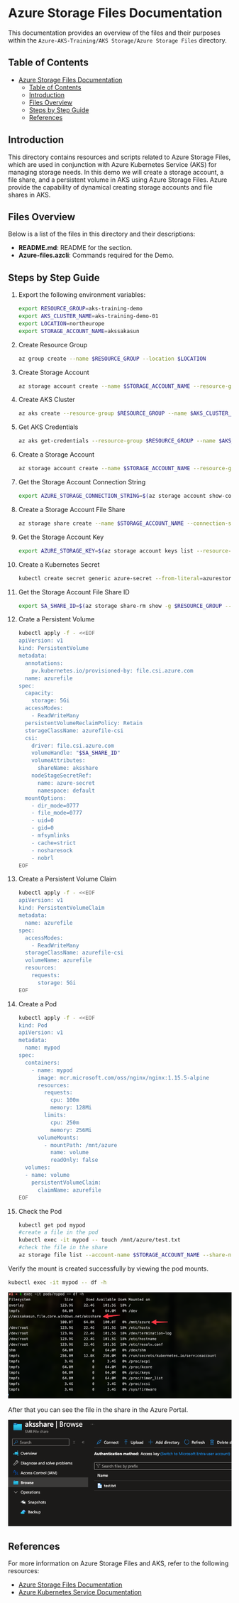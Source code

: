 # Azure Storage Files Documentation

This documentation provides an overview of the files and their purposes within the `Azure-AKS-Training/AKS Storage/Azure Storage Files` directory.

## Table of Contents
- [Azure Storage Files Documentation](#azure-storage-files-documentation)
  - [Table of Contents](#table-of-contents)
  - [Introduction](#introduction)
  - [Files Overview](#files-overview)
  - [Steps by Step Guide](#steps-by-step-guide)
  - [References](#references)

## Introduction
This directory contains resources and scripts related to Azure Storage Files, which are used in conjunction with Azure Kubernetes Service (AKS) for managing storage needs. In this demo we will create a storage account, a file share, and a persistent volume in AKS using Azure Storage Files. Azure provide the capability of dynamical creating storage accounts and file shares in AKS.

## Files Overview
Below is a list of the files in this directory and their descriptions:

- **README.md**: README for the section.
- **Azure-files.azcli**: Commands required for the Demo.


## Steps by Step Guide

1. Export the following environment variables:

    ```bash
    export RESOURCE_GROUP=aks-training-demo
    export AKS_CLUSTER_NAME=aks-training-demo-01
    export LOCATION=northeurope
    export STORAGE_ACCOUNT_NAME=akssakasun
    ```

2. Create Resource Group

    ```bash
    az group create --name $RESOURCE_GROUP --location $LOCATION
    ```

3. Create Storage Account

    ```bash
    az storage account create --name $STORAGE_ACCOUNT_NAME --resource-group $RESOURCE_GROUP --location $LOCATION --sku Standard_LRS
    ```

4. Create AKS Cluster

    ```bash
    az aks create --resource-group $RESOURCE_GROUP --name $AKS_CLUSTER_NAME --node-count 1 --generate-ssh-keys
    ```

5. Get AKS Credentials

    ```bash
    az aks get-credentials --resource-group $RESOURCE_GROUP --name $AKS_CLUSTER_NAME
    ```

6. Create a Storage Account 
  
    ```bash
    az storage account create --name $STORAGE_ACCOUNT_NAME --resource-group $RESOURCE_GROUP --location $LOCATION --sku Standard_LRS
    ```

7. Get the Storage Account Connection String
  
    ```bash
    export AZURE_STORAGE_CONNECTION_STRING=$(az storage account show-connection-string -n $STORAGE_ACCOUNT_NAME -g $RESOURCE_GROUP --query connectionString -o tsv)
    ```

8. Create a Storage Account File Share

    ```bash
    az storage share create --name $STORAGE_ACCOUNT_NAME --connection-string $AZURE_STORAGE_CONNECTION_STRING
    ```

9. Get the Storage Account Key

    ```bash
    export AZURE_STORAGE_KEY=$(az storage account keys list --resource-group $RESOURCE_GROUP --account-name $STORAGE_ACCOUNT_NAME --query "[0].value" -o tsv)
    ```

10. Create a Kubernetes Secret

    ```bash
    kubectl create secret generic azure-secret --from-literal=azurestorageaccountname=$STORAGE_ACCOUNT_NAME --from-literal=azurestorageaccountkey=$AZURE_STORAGE_KEY
    ```

11. Get the Storage Account File Share ID

    ```bash
    export SA_SHARE_ID=$(az storage share-rm show -g $RESOURCE_GROUP --storage-account akssakasun --name aksshare -o tsv --query id)
    ```

12. Crate a Persistent Volume

    ```bash
    kubectl apply -f - <<EOF
    apiVersion: v1
    kind: PersistentVolume
    metadata:
      annotations:
        pv.kubernetes.io/provisioned-by: file.csi.azure.com
      name: azurefile
    spec:
      capacity:
        storage: 5Gi
      accessModes:
        - ReadWriteMany
      persistentVolumeReclaimPolicy: Retain
      storageClassName: azurefile-csi
      csi:
        driver: file.csi.azure.com
        volumeHandle: "$SA_SHARE_ID"
        volumeAttributes:
          shareName: aksshare
        nodeStageSecretRef:
          name: azure-secret
          namespace: default
      mountOptions:
        - dir_mode=0777
        - file_mode=0777
        - uid=0
        - gid=0
        - mfsymlinks
        - cache=strict
        - nosharesock
        - nobrl  
    EOF
    ```

13. Create a Persistent Volume Claim

    ```bash
    kubectl apply -f - <<EOF
    apiVersion: v1
    kind: PersistentVolumeClaim
    metadata:
      name: azurefile
    spec:
      accessModes:
        - ReadWriteMany
      storageClassName: azurefile-csi
      volumeName: azurefile
      resources:
        requests:
          storage: 5Gi
    EOF
    ```

14. Create a Pod

    ```bash
    kubectl apply -f - <<EOF
    kind: Pod
    apiVersion: v1
    metadata:
      name: mypod
    spec:
      containers:
        - name: mypod
          image: mcr.microsoft.com/oss/nginx/nginx:1.15.5-alpine
          resources:
            requests:
              cpu: 100m
              memory: 128Mi
            limits:
              cpu: 250m
              memory: 256Mi
          volumeMounts:
            - mountPath: /mnt/azure
              name: volume
              readOnly: false
      volumes:
      - name: volume
        persistentVolumeClaim:
          claimName: azurefile
    EOF
    ```

15. Check the Pod

    ```bash
    kubectl get pod mypod
    #create a file in the pod
    kubectl exec -it mypod -- touch /mnt/azure/test.txt
    #check the file in the share
    az storage file list --account-name $STORAGE_ACCOUNT_NAME --share-name aksshare
    ```

Verify the mount is created successfully by viewing the pod mounts.

```bash
kubectl exec -it mypod -- df -h
```
![mouted-fileshare](images/mounted-fileshare.png)

After that you can see the file in the share in the Azure Portal.

![alt text](images/fileshare-file.png)

## References
For more information on Azure Storage Files and AKS, refer to the following resources:
- [Azure Storage Files Documentation](https://docs.microsoft.com/en-us/azure/storage/files/)
- [Azure Kubernetes Service Documentation](https://docs.microsoft.com/en-us/azure/aks/)
